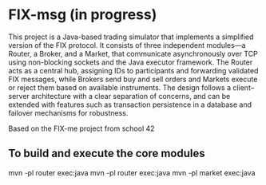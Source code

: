 # FIX-msg (in progress)

This project is a Java-based trading simulator that implements a simplified version of the FIX protocol. It consists of three independent modules—a Router, a Broker, and a Market, that communicate asynchronously over TCP using non-blocking sockets and the Java executor framework. The Router acts as a central hub, assigning IDs to participants and forwarding validated FIX messages, while Brokers send buy and sell orders and Markets execute or reject them based on available instruments. The design follows a client–server architecture with a clear separation of concerns, and can be extended with features such as transaction persistence in a database and failover mechanisms for robustness.

Based on the FIX-me project from school 42

## To build and execute the core modules 

mvn -pl router exec:java
mvn -pl router exec:java
mvn -pl market exec:java

